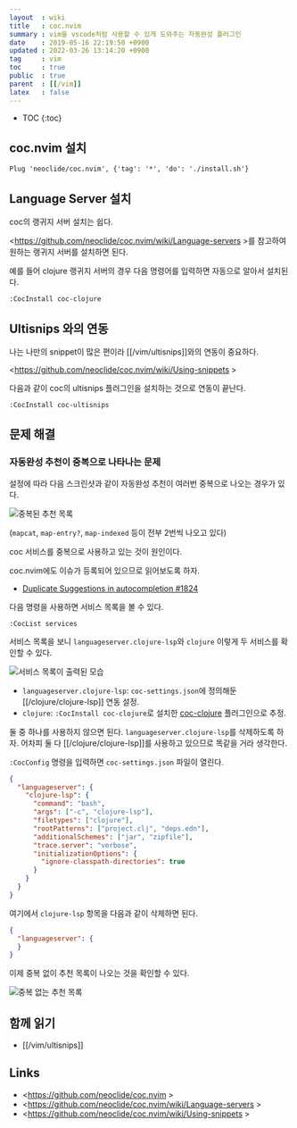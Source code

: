 ```yaml
---
layout  : wiki
title   : coc.nvim
summary : vim을 vscode처럼 사용할 수 있게 도와주는 자동완성 플러그인
date    : 2019-05-16 22:19:50 +0900
updated : 2022-03-26 13:14:20 +0900
tag     : vim
toc     : true
public  : true
parent  : [[/vim]]
latex   : false
---
```

* TOC
{:toc}

## coc.nvim 설치

```viml
Plug 'neoclide/coc.nvim', {'tag': '*', 'do': './install.sh'}
```

## Language Server 설치

coc의 랭귀지 서버 설치는 쉽다.

<https://github.com/neoclide/coc.nvim/wiki/Language-servers >를 참고하여 원하는 랭귀지 서버를 설치하면 된다.

예를 들어 clojure 랭귀지 서버의 경우 다음 명령어를 입력하면 자동으로 알아서 설치된다.

```viml
:CocInstall coc-clojure
```

## Ultisnips 와의 연동

나는 나만의 snippet이 많은 편이라 [[/vim/ultisnips]]와의 연동이 중요하다.

<https://github.com/neoclide/coc.nvim/wiki/Using-snippets >

다음과 같이 coc의 ultisnips 플러그인을 설치하는 것으로 연동이 끝난다.

```viml
:CocInstall coc-ultisnips
```

## 문제 해결

### 자동완성 추천이 중복으로 나타나는 문제

설정에 따라 다음 스크린샷과 같이 자동완성 추천이 여러번 중복으로 나오는 경우가 있다.

![중복된 추천 목록]( ./duplicated-suggestions.jpg )

(`mapcat`, `map-entry?`, `map-indexed` 등이 전부 2번씩 나오고 있다)

coc 서비스를 중복으로 사용하고 있는 것이 원인이다.

coc.nvim에도 이슈가 등록되어 있으므로 읽어보도록 하자.

- [Duplicate Suggestions in autocompletion #1824]( https://github.com/neoclide/coc.nvim/issues/1824 ) 

다음 명령을 사용하면 서비스 목록을 볼 수 있다.

```
:CocList services
```

서비스 목록을 보니 `languageserver.clojure-lsp`와 `clojure` 이렇게 두 서비스를 확인할 수 있다.

![서비스 목록이 출력된 모습]( ./coc-services-list.jpg )

- `languageserver.clojure-lsp`: `coc-settings.json`에 정의해둔 [[/clojure/clojure-lsp]] 연동 설정.
- `clojure`: `:CocInstall coc-clojure`로 설치한 [coc-clojure]( https://github.com/NoahTheDuke/coc-clojure ) 플러그인으로 추정.

둘 중 하나를 사용하지 않으면 된다. `languageserver.clojure-lsp`를 삭제하도록 하자. 어차피 둘 다 [[/clojure/clojure-lsp]]를 사용하고 있으므로 똑같을 거라 생각한다.

`:CocConfig` 명령을 입력하면 `coc-settings.json` 파일이 열린다.

```json
{
  "languageserver": {
    "clojure-lsp": {
      "command": "bash",
      "args": ["-c", "clojure-lsp"],
      "filetypes": ["clojure"],
      "rootPatterns": ["project.clj", "deps.edn"],
      "additionalSchemes": ["jar", "zipfile"],
      "trace.server": "verbose",
      "initializationOptions": {
        "ignore-classpath-directories": true
      }
    }
  }
}
```

여기에서 `clojure-lsp` 항목을 다음과 같이 삭제하면 된다.

```json
{
  "languageserver": {
  }
}
```

이제 중복 없이 추천 목록이 나오는 것을 확인할 수 있다.

![중복 없는 추천 목록]( ./normal-suggestions.jpg )


## 함께 읽기

- [[/vim/ultisnips]]

## Links

* <https://github.com/neoclide/coc.nvim >
* <https://github.com/neoclide/coc.nvim/wiki/Language-servers >
* <https://github.com/neoclide/coc.nvim/wiki/Using-snippets >
